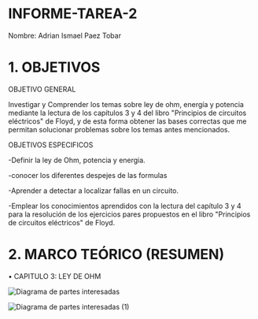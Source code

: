 # INFORME-TAREA-2
Nombre: Adrian Ismael Paez Tobar
# 1.  OBJETIVOS

OBJETIVO GENERAL

Investigar y Comprender los temas sobre ley de ohm, energía y potencia mediante la lectura de los capítulos 3 y 4 del libro "Principios de circuitos eléctricos" de Floyd, y de esta forma obtener las bases correctas que me permitan solucionar problemas sobre los temas antes mencionados.

OBJETIVOS ESPECIFICOS

-Definir la ley de Ohm, potencia y energia.

-conocer los diferentes despejes de las formulas

-Aprender a detectar a localizar fallas en un circuito.

-Emplear los conocimientos aprendidos con la lectura del capítulo 3 y 4 para la resolución de los ejercicios pares propuestos en el libro "Principios de circuitos eléctricos" de Floyd.

# 2.	MARCO TEÓRICO (RESUMEN)

•	CAPITULO 3: LEY DE OHM

![Diagrama de partes interesadas](https://user-images.githubusercontent.com/116814096/202050703-9e879b4d-bea1-4282-9965-b930a609bce6.png)

![Diagrama de partes interesadas (1)](https://user-images.githubusercontent.com/116814096/202050862-b0f86e19-5d14-4863-bd2d-061ffc4a4245.png)

